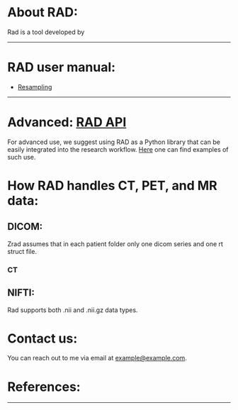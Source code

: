 # About RAD:

Rad is a tool developed by

---
# RAD user manual:
- [Resampling](resampling.md)
  
---

# Advanced: [RAD API](api.md)

For advanced use, we suggest using RAD as a Python library that can be easily integrated into the research workflow.
[Here](api.md) one can find examples of such use.

# How RAD handles CT, PET, and MR data:
## DICOM:
Zrad assumes that in each patient folder only one dicom series and one rt struct file.
### CT
## NIFTI:
Rad supports both .nii and .nii.gz data types.
 

# Contact us:

You can reach out to me via email at [example@example.com](mailto:example@example.com).

# References:
---

